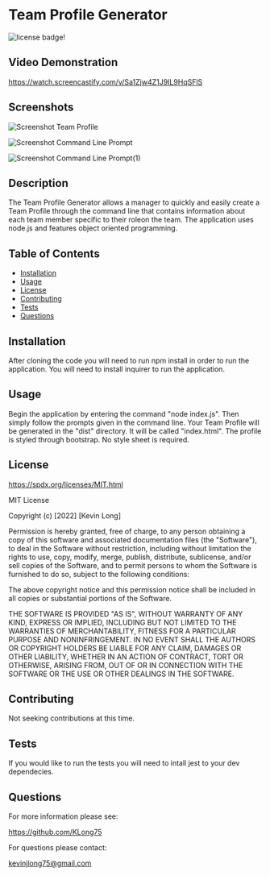 # Team Profile Generator

![license badge!](https://img.shields.io/badge/license-MIT-blue)

## Video Demonstration
https://watch.screencastify.com/v/Sa1Zjw4Z1J9IL9HqSFlS

## Screenshots
![Screenshot Team Profile](https://user-images.githubusercontent.com/98487770/164999212-1331c028-d15c-43ee-918d-3994d1feeb26.png)

![Screenshot Command Line Prompt](https://user-images.githubusercontent.com/98487770/164999242-d9ff6945-cac8-48d5-9777-2ad903301f78.png)

![Screenshot Command Line Prompt(1)](https://user-images.githubusercontent.com/98487770/164999251-251caffa-2e44-4579-88ca-7a9abc2bc9db.png)

## Description
The Team Profile Generator allows a manager to quickly and easily create a Team Profile through the command line that contains information about each team member specific to their roleon the team. The application uses node.js and features object oriented programming. 

## Table of Contents
- [Installation](#installation)
- [Usage](#usage)
- [License](#license)
- [Contributing](#contributing)
- [Tests](#tests)
- [Questions](#questions)
    
## Installation
After cloning the code you will need to run npm install in order to run the application. You will need to install inquirer to run the application.

## Usage
Begin the application by entering the command "node index.js". Then simply follow the prompts given in the command line. Your Team Profile will be generated in the "dist" directory. It will be called "index.html". The profile is styled through bootstrap. No style sheet is required.

## License
https://spdx.org/licenses/MIT.html

MIT License

Copyright (c) [2022] [Kevin Long]
    
Permission is hereby granted, free of charge, to any person obtaining a copy
of this software and associated documentation files (the "Software"), to deal
in the Software without restriction, including without limitation the rights
to use, copy, modify, merge, publish, distribute, sublicense, and/or sell
copies of the Software, and to permit persons to whom the Software is
furnished to do so, subject to the following conditions:
    
The above copyright notice and this permission notice shall be included in all
copies or substantial portions of the Software.
    
THE SOFTWARE IS PROVIDED "AS IS", WITHOUT WARRANTY OF ANY KIND, EXPRESS OR
IMPLIED, INCLUDING BUT NOT LIMITED TO THE WARRANTIES OF MERCHANTABILITY,
FITNESS FOR A PARTICULAR PURPOSE AND NONINFRINGEMENT. IN NO EVENT SHALL THE
AUTHORS OR COPYRIGHT HOLDERS BE LIABLE FOR ANY CLAIM, DAMAGES OR OTHER
LIABILITY, WHETHER IN AN ACTION OF CONTRACT, TORT OR OTHERWISE, ARISING FROM,
OUT OF OR IN CONNECTION WITH THE SOFTWARE OR THE USE OR OTHER DEALINGS IN THE
SOFTWARE.

## Contributing
Not seeking contributions at this time.

## Tests
If you would like to run the tests you will need to intall jest to your dev dependecies.

## Questions

For more information please see:

https://github.com/KLong75

For questions please contact:

[kevinjlong75@gmail.com](mailto:kevinjlong75@gmail.com)
